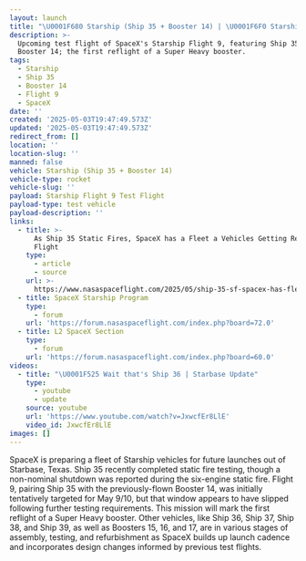 ```yaml
---
layout: launch
title: "\U0001F680 Starship (Ship 35 + Booster 14) | \U0001F6F0 Starship Flight 9 Test Flight"
description: >-
  Upcoming test flight of SpaceX's Starship Flight 9, featuring Ship 35 and
  Booster 14; the first reflight of a Super Heavy booster.
tags:
  - Starship
  - Ship 35
  - Booster 14
  - Flight 9
  - SpaceX
date: ''
created: '2025-05-03T19:47:49.573Z'
updated: '2025-05-03T19:47:49.573Z'
redirect_from: []
location: ''
location-slug: ''
manned: false
vehicle: Starship (Ship 35 + Booster 14)
vehicle-type: rocket
vehicle-slug: ''
payload: Starship Flight 9 Test Flight
payload-type: test vehicle
payload-description: ''
links:
  - title: >-
      As Ship 35 Static Fires, SpaceX has a Fleet a Vehicles Getting Ready for
      Flight
    type:
      - article
      - source
    url: >-
      https://www.nasaspaceflight.com/2025/05/ship-35-sf-spacex-has-fleet-vehicles-flight/
  - title: SpaceX Starship Program
    type:
      - forum
    url: 'https://forum.nasaspaceflight.com/index.php?board=72.0'
  - title: L2 SpaceX Section
    type:
      - forum
    url: 'https://forum.nasaspaceflight.com/index.php?board=60.0'
videos:
  - title: "\U0001F525 Wait that's Ship 36 | Starbase Update"
    type:
      - youtube
      - update
    source: youtube
    url: 'https://www.youtube.com/watch?v=JxwcfEr8LlE'
    video_id: JxwcfEr8LlE
images: []
---
```

SpaceX is preparing a fleet of Starship vehicles for future launches out of Starbase, Texas. Ship 35 recently completed static fire testing, though a non-nominal shutdown was reported during the six-engine static fire. Flight 9, pairing Ship 35 with the previously-flown Booster 14, was initially tentatively targeted for May 9/10, but that window appears to have slipped following further testing requirements. This mission will mark the first reflight of a Super Heavy booster. Other vehicles, like Ship 36, Ship 37, Ship 38, and Ship 39, as well as Boosters 15, 16, and 17, are in various stages of assembly, testing, and refurbishment as SpaceX builds up launch cadence and incorporates design changes informed by previous test flights.
